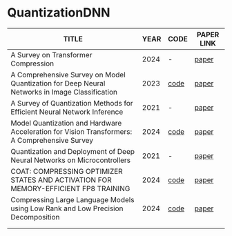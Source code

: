 # QuantizationDNN


| TITLE | YEAR | CODE | PAPER LINK |
|-------|------|------|------|
| A Survey on Transformer Compression   |   2024   |  -    |    [paper](https://arxiv.org/abs/2402.05964)   |
|A Comprehensive Survey on Model Quantization for Deep Neural Networks in Image Classification | 2023 | [code](https://github.com/NVIDIA/FasterTransformer) |    [paper](https://dl.acm.org/doi/10.1145/3623402)    |
|  A Survey of Quantization Methods for Efficient Neural Network Inference  | 2021 |  -  |    [paper](https://arxiv.org/abs/2103.13630)    |
| Model Quantization and Hardware Acceleration for Vision Transformers: A Comprehensive Survey |  2024  |  [code](https://github.com/DD-DuDa/awesome-vit-quantization-acceleration)  |  [paper](https://arxiv.org/abs/2405.00314)  |
| Quantization and Deployment of Deep Neural Networks on Microcontrollers | 2021 | - |   [paper](https://arxiv.org/abs/2105.13331)  |
| COAT: COMPRESSING OPTIMIZER STATES AND ACTIVATION FOR MEMORY-EFFICIENT FP8 TRAINING | 2024 | [code](https://github.com/NVlabs/COAT) |  [paper](https://arxiv.org/abs/2410.19313)   |
| Compressing Large Language Models using Low Rank and Low Precision Decomposition | 2024 | [code](https://github.com/pilancilab/caldera) |  [paper](https://arxiv.org/abs/2405.18886) |
|     |     |     |                     |
|     |     |     |  |
